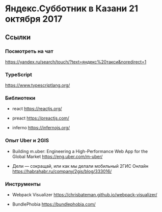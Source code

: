 # Яндекс.Субботник в Казани 21 октября 2017

##  Ссылки

### Посмотреть на чат
https://yandex.ru/search/touch/?text=яндекс%20такси&noredirect=1

### TypeScript

https://www.typescriptlang.org/

### Библиотеки

* react https://reactjs.org/

* preact https://preactjs.com/

* inferno https://infernojs.org/

### Опыт Uber и 2GIS

* Building m.uber: Engineering a High-Performance Web App for the Global Market
https://eng.uber.com/m-uber/

* Дели — сокращай, или как мы делали мобильный 2ГИС Онлайн
https://habrahabr.ru/company/2gis/blog/333016/

### Инструменты

* Webpack Visualizer
https://chrisbateman.github.io/webpack-visualizer/

* BundlePhobia
https://bundlephobia.com/
